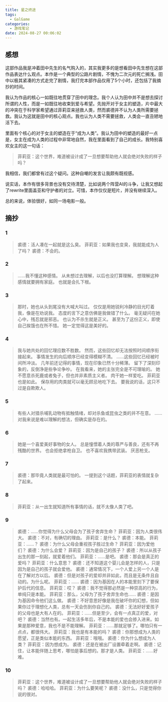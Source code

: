 ```yaml
---
title: 星之终途
tags:
  - GalGame
categories:
  - 游戏笔记
date: 2024-08-27 00:06:02
---
```


## 感想

这部作品我是冲着田中先生的名气购入的，其实我更多的是想看田中先生想在这部作品表达什么观点。本作是一个典型的公路片剧情，不愧为二次元的死亡搁浅。田中以极其紧凑的方式走完了剧情，我打完本部作品仅用了5个小时，还包括了我摘抄的时间。

我认为作品的核心一如既往地贯穿了田中的理念。我个人认为田中并不是想去探讨所谓的人性，而是一如既往地收束到爱与希望。先抛开对于女主的塑造，片中最大的冲突在于科学家希望通过菲莉亚来拯救人类，然而裘德并不认为人类所需要拯救。我认为这就是田中的核心观点。我也认为人类不需要拯救，人类会一直丑陋地活下去。

里面有个核心的对于女主的塑造在于“成为人类”。我认为田中的塑造的最好一点是，女主在成为人类的过程中非常地自然，我在里面看到了自己的成长。我特别喜欢女主的这一句话：

> 菲莉亚：这个世界，难道被设计成了一旦想要帮助他人就会绝对失败的样子吗？

我相信，我们都曾有过这个疑问。这种自嘲的发言让我颇有既视感。

说实话，本作有很多背景也没有交待清楚，比如说两个阵营AI的斗争，让我又想起了rewrite里面盖亚和守护者的对立。可惜，本作仅仅是短片，并没有继续深入。

总的来说，体验很好，如同一场电影一般。

## 摘抄

### 1

> 裘德：活人凑在一起就是这么臭。
> 菲莉亚：如果我也变臭，我就能成为人了吗？
> 裘德：不会的。

### 2

> ......我不懂这种感情。
> 从未想过去理解，以后也没打算理解。
> 想理解这种感情就要拥有家庭。
> 也就是会扎下根。

### 3

> 那时，她也从头到尾没有大喊大叫过。
> 仅仅是用她锐利冷静的目光盯着我，像是在劝说我。
> 态度的言下之意仿佛是我做错了什么。
> 毫无疑问在她心中，残忍就是邪恶。
> 也认为不杀生就是正义。
> 甚至为了这份正义，即使自己挨饿也在所不惜。
> 她一定觉得这是美好的。

### 4

> 我与她共处的回忆理应数不胜数。
> 然而，这些回忆却无法按照时间顺序衔接起来。
> 事情发生的向后顺序已经变得模糊不清。
> ......这些回忆已经被时间所冲淡。
> 几年前还记得的事情，现在印象已然十分稀薄。
> 留下了深刻印象的，反倒净是些争论争吵。
> 在我看来，她的主张完全是不可理喻的。
> 她不愿意杀死鹿或者兔子，但也并非素质主义者。
> 肉干她一样爱吃。
> 菲莉亚也是如此。
> 保存用的肉类就可以毫无顾忌地吃下去。
> 要我说的话，这只不过是自欺欺人。

### 5

> 有些人对猎杀哺乳动物有抵触情绪，却对杀鱼或昆虫之类的并不在意。
> ......对我来说是难以理解的想法，但确实是存在的。

### 6

> 她是一个喜爱美好事物的女人。
> 总是憧憬着人类的尊严与善良，还有不再残酷的世界。
> 也会拒绝拿枪自卫。
> 也不喜欢我携带武装。
> 厌恶枪支。

### 7

> 裘德：那毕竟人类就是最可怕的。
> 一提到这个话题，菲莉亚的表情就复杂了起来。

### 8

> 菲莉亚：从一出生就知道所有事情的话，就不太像人类了吧。

### 9

> 裘德：......你觉得为什么父母会为了孩子舍弃生命？
> 菲莉亚：因为人类很伟大。
> 裘德：不对，有确切的理由。
> 菲莉亚：是什么？
> 裘德：本能。
> 菲莉亚：......？
> 裘德：为什么父母会重视孩子胜过生命？
> 菲莉亚：因为爱他们？
> 裘德：为什么会爱？
> 菲莉亚：因为是自己的孩子？
> 裘德：所以从孩子出生的那一刻起，就爱着他们。
> 菲莉亚：......是吧。
> 裘德：那会是真正的爱吗？
> 菲莉亚：什么意思？
> 裘德：还不知道这个婴儿会是怎样的人，只是因为是自己的孩子就会爱他。
> 裘德：通常情况下，一个人爱上另一个人是在了解对方以后。
> 裘德：但是对孩子的爱却并非如此，而且是无条件且自动的。为什么呢。
> 菲莉亚：......
> 裘德：因为基因在人的本能里刻下了要保护后代的信息。
> 菲莉亚：哎？
> 裘德：我不觉得那必然是一种崇高的行为，单纯只是本能。
> 菲莉亚：那么，父母为了孩子舍弃生命也......
> 裘德：是因为基因命令他们这么做。
> 裘德：不好意思好像是我在破坏你的幻想，但如果你过于理想化人类，总有一天会伤到你自己的。
> 裘德：无法好好爱孩子的父母也是大有人在的。
> 菲莉亚：......但是至少，会有一点真正的爱，对吧？
> 裘德：当然也有。一起生活多年后，不是本能的爱也会掺入进来。如果是那种爱意，我也不是不能理解。
> 菲莉亚：......那就足够了。哪怕只有一点点，都很伟大。
> 菲莉亚：我也是有本能的吗？
> 裘德：你那想成为人类的愿望，正是类似本能的东西。
> 菲莉亚：哦哦。
> 裘德：你为什么想成为人类？
> 菲莉亚：因为想成为。
> 裘德：还是在被出厂设置牵着走啊。
> 裘德：记住，让本能伴随上思考，哪怕是事后想的。那才是人类。
> 菲莉亚：......好难。

### 10

> 菲莉亚：这个世界，难道被设计成了一旦想要帮助他人就会绝对失败的样子吗？
> 裘德：哈哈哈。
> 菲莉亚：为什么要笑呢？
> 裘德：没什么，只是觉得你说的很对。
